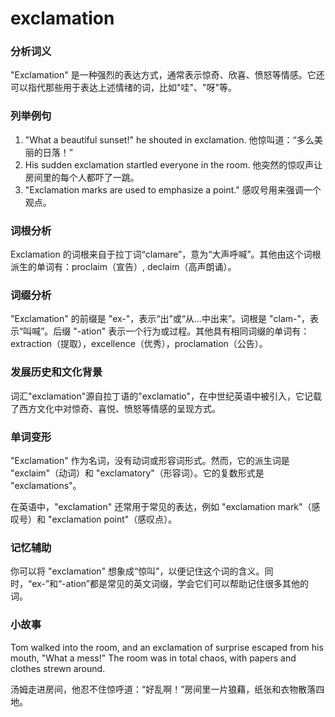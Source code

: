 # exclamation

### 分析词义

  

"Exclamation" 是一种强烈的表达方式，通常表示惊奇、欣喜、愤怒等情感。它还可以指代那些用于表达上述情绪的词，比如"哇"、"呀"等。

  

### 列举例句

  

1.  "What a beautiful sunset!" he shouted in exclamation. 他惊叫道：“多么美丽的日落！”
2.  His sudden exclamation startled everyone in the room. 他突然的惊叹声让房间里的每个人都吓了一跳。
3.  "Exclamation marks are used to emphasize a point." 感叹号用来强调一个观点。

  

### 词根分析

  

Exclamation 的词根来自于拉丁词“clamare”，意为“大声呼喊”。其他由这个词根派生的单词有：proclaim（宣告）, declaim（高声朗诵）。

  

### 词缀分析

  

"Exclamation" 的前缀是 "ex-"，表示“出”或“从…中出来”。词根是 "clam-"，表示“叫喊”。后缀 "-ation" 表示一个行为或过程。其他具有相同词缀的单词有：extraction（提取），excellence（优秀），proclamation（公告）。

  

### 发展历史和文化背景

  

词汇"exclamation"源自拉丁语的"exclamatio"，在中世纪英语中被引入，它记载了西方文化中对惊奇、喜悦、愤怒等情感的呈现方式。

  

### 单词变形

  

"Exclamation" 作为名词，没有动词或形容词形式。然而，它的派生词是 "exclaim"（动词）和 "exclamatory"（形容词）。它的复数形式是 "exclamations"。

  

在英语中，"exclamation" 还常用于常见的表达，例如 "exclamation mark"（感叹号）和 "exclamation point"（感叹点）。

  

### 记忆辅助

  

你可以将 "exclamation" 想象成“惊叫”，以便记住这个词的含义。同时，“ex-”和“-ation”都是常见的英文词缀，学会它们可以帮助记住很多其他的词。

  

### 小故事

  

Tom walked into the room, and an exclamation of surprise escaped from his mouth, "What a mess!" The room was in total chaos, with papers and clothes strewn around.

  

汤姆走进房间，他忍不住惊呼道：“好乱啊！”房间里一片狼藉，纸张和衣物散落四地。
